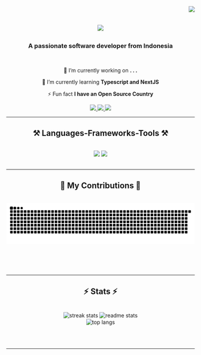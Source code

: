 <img align="right" src="https://visitor-badge.laobi.icu/badge?page_id=krauszie.krauszie" />

<h1 align="center">
    <img src="https://readme-typing-svg.herokuapp.com/?font=Righteous&size=35&center=true&vCenter=true&width=500&height=70&duration=4000&lines=Hi+There!+👋;+I'm+Krausz!;" />
</h1>

<h3 align="center">A passionate software developer from Indonesia</h3>

<br/>

<div align="center">
 
 🔭 I’m currently working on **. . .**
 
 🌱 I’m currently learning **Typescript and NextJS**

 ⚡ Fun fact **I have an Open Source Country**

 </div>
 
<div align="center"> 
  <a href="faza.murtadho@gmail.com">
    <img src="https://img.shields.io/badge/Gmail-333333?style=for-the-badge&logo=gmail&logoColor=red" />
  </a>
  <a href="www.linkedin.com/in/faza-murtadho-937568251" target="_blank">
    <img src="https://img.shields.io/badge/LinkedIn-0077B5?style=for-the-badge&logo=linkedin&logoColor=white" target="_blank" />
  </a>
  <a href="https://portfolio-tsx-xi.vercel.app/" target="_blank">
     <img src="https://img.shields.io/badge/Portfolio-FF5722?style=for-the-badge&logo=todoist&logoColor=white" target="_blank" /> <!-- sqlite, safari, google-chrome are other good icon options -->
  </a>
</div>

 <hr/>
 
<h2 align="center">⚒️ Languages-Frameworks-Tools ⚒️</h2>
<br/>
<div align="center">
    <img src="https://skillicons.dev/icons?i=react,nextjs,bootstrap,html,css,vscode,eclipse,github,figma,tailwind,git" />
    <img src="https://skillicons.dev/icons?i=python,javascript,typescript,c#,java,nextjs,mysql,spring" /><br>
</div>

<br/>
<hr/>

<div align="center">
  <h2>🐍 My Contributions 🐍</h2>
  <br>

  <img alt="snake eating my contributions" src="https://raw.githubusercontent.com/krauszie/krauszie/output/github-contribution-grid-snake.svg" />
  
  <br/><br/><br/>
</div>

<hr/>

<h2 align="center">⚡ Stats ⚡</h2>
<br>
<div align=center>
  <img width=390 src="https://streak-stats.demolab.com?user=krauszie&theme=github-dark-dimmed&border_radius=10&card_height=200" alt="streak stats"/>
  <img width=390 src="https://github-readme-stats.vercel.app/api?username=krauszie&count_private=true&show_icons=true&theme=react&rank_icon=github&border_radius=10&card_height=195" alt="readme stats" />
  <br/>
  <img width=325 align="center" src="https://github-readme-stats.vercel.app/api/top-langs/?username=krauszie&layout=compact" alt="top langs" />
</div>

<br/><br/>

<hr/>

<br/>


<br/>
